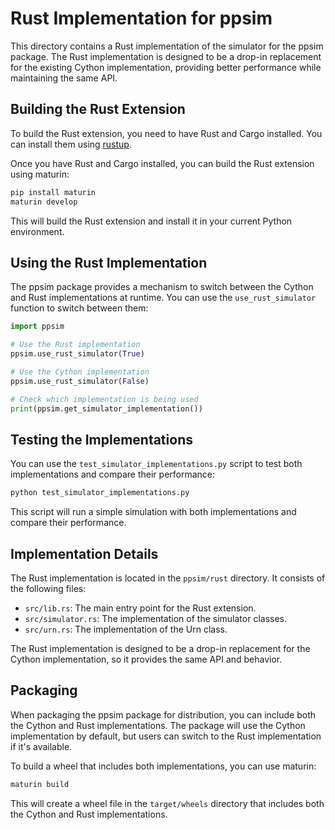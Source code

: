 # Rust Implementation for ppsim

This directory contains a Rust implementation of the simulator for the ppsim package. The Rust implementation is designed to be a drop-in replacement for the existing Cython implementation, providing better performance while maintaining the same API.

## Building the Rust Extension

To build the Rust extension, you need to have Rust and Cargo installed. You can install them using [rustup](https://rustup.rs/).

Once you have Rust and Cargo installed, you can build the Rust extension using maturin:

```bash
pip install maturin
maturin develop
```

This will build the Rust extension and install it in your current Python environment.

## Using the Rust Implementation

The ppsim package provides a mechanism to switch between the Cython and Rust implementations at runtime. You can use the `use_rust_simulator` function to switch between them:

```python
import ppsim

# Use the Rust implementation
ppsim.use_rust_simulator(True)

# Use the Cython implementation
ppsim.use_rust_simulator(False)

# Check which implementation is being used
print(ppsim.get_simulator_implementation())
```

## Testing the Implementations

You can use the `test_simulator_implementations.py` script to test both implementations and compare their performance:

```bash
python test_simulator_implementations.py
```

This script will run a simple simulation with both implementations and compare their performance.

## Implementation Details

The Rust implementation is located in the `ppsim/rust` directory. It consists of the following files:

- `src/lib.rs`: The main entry point for the Rust extension.
- `src/simulator.rs`: The implementation of the simulator classes.
- `src/urn.rs`: The implementation of the Urn class.

The Rust implementation is designed to be a drop-in replacement for the Cython implementation, so it provides the same API and behavior.

## Packaging

When packaging the ppsim package for distribution, you can include both the Cython and Rust implementations. The package will use the Cython implementation by default, but users can switch to the Rust implementation if it's available.

To build a wheel that includes both implementations, you can use maturin:

```bash
maturin build
```

This will create a wheel file in the `target/wheels` directory that includes both the Cython and Rust implementations.
